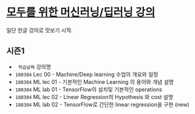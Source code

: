

# [모두를 위한 머신러닝/딥러닝 강의](http://hunkim.github.io/ml/)


일단 한글 강의로 맛보기 시작.


## 시즌1

+ ` 학습날짜` 강의명
+ `180304` Lec 00 - Machine/Deep learning 수업의 개요와 일정
+ `180304` ML lec 01 - 기본적인 Machine Learning 의 용어와 개념 설명
+ `180304` ML lab 01 - TensorFlow의 설치및 기본적인 operations
+ `180304` ML lec 02 - Linear Regression의 Hypothesis 와 cost 설명
+ `180304` ML lab 02 - TensorFlow로 간단한 linear regression을 구현 (new)
